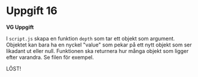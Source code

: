 # Uppgift 16

**VG Uppgift**

I `script.js` skapa en funktion `depth` som tar ett objekt som argument. Objektet kan bara ha en nyckel "value" som pekar på ett nytt objekt som ser likadant ut eller null. Funktionen ska returnera hur många objekt som ligger efter varandra. Se filen för exempel.

LÖST!
